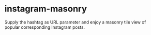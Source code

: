 # instagram-masonry
Supply the hashtag as URL parameter and enjoy a masonry tile view of popular corresponding Instagram posts.
